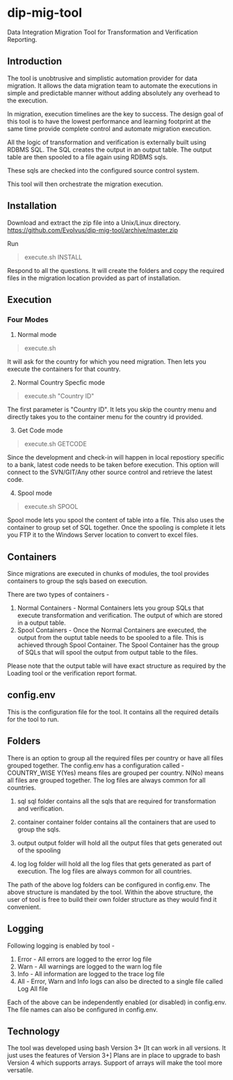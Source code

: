 # dip-mig-tool
Data Integration Migration Tool for Transformation and Verification Reporting.



## Introduction
The tool is unobtrusive and simplistic automation provider for data migration. It allows the data migration team to automate the executions in simple and predictable manner without adding absolutely any overhead to the execution.

In migration, execution timelines are the key to success. The design goal of this tool is to have the lowest performance and learning footprint at the same time provide complete control and automate migration execution.

All the logic of transformation and verification is externally built using RDBMS SQL. The SQL creates the output in an output table.
The output table are then spooled to a file again using RDBMS sqls.

These sqls are checked into the configured source control system.

This tool will then orchestrate the migration execution.


## Installation
Download and extract the zip file into a Unix/Linux directory.
https://github.com/Evolvus/dip-mig-tool/archive/master.zip

Run 
>execute.sh INSTALL

Respond to all the questions. It will create the folders and copy the required files in the migration location provided as part of installation.


## Execution

### Four Modes

1) Normal mode

>execute.sh

It will ask for the country for which you need migration. Then lets you execute the containers for that country.

2) Normal Country Specfic mode

>execute.sh "Country ID"

The first parameter is "Country ID". It lets you skip the country menu and directly takes you to the container menu for the country id provided.
  
3) Get Code mode
 
>execute.sh GETCODE
 
Since the development and check-in will happen in local repostiory specific to a bank, latest code needs to be taken before execution. This option will connect to the SVN/GIT/Any other source control and retrieve the latest code.

4) Spool mode

>execute.sh SPOOL

Spool mode lets you spool the content of table into a file. This also uses the container to group set of SQL together. Once the spooling is complete it lets you FTP it to the Windows Server location to convert to excel files.

## Containers
Since migrations are executed in chunks of modules, the tool provides containers to group the sqls based on execution.

There are two types of containers - 
1) Normal Containers - Normal Containers lets you group SQLs that execute transformation and verification. The output of which are stored in a output table.
2) Spool Containers - Once the Normal Containers are executed, the output from the ouptut table needs to be spooled to a file. This is achieved through Spool Container. The Spool Container has the group of SQLs that will spool the output from output table to the files.

Please note that the output table will have exact structure as required by the Loading tool or the verification report format.

## config.env
This is the configuration file for the tool. It contains all the required details for the tool to run. 

## Folders
There is an option to group all the required files per country or have all files grouped together. The config.env has a configuration called - COUNTRY_WISE Y(Yes) means files are grouped per country. N(No) means all files are grouped together.
The log files are always common for all countries.

1) sql
sql folder contains all the sqls that are required for transformation and verification. 

2) container
container folder contains all the containers that are used to group the sqls.

3) output
output folder will hold all the output files that gets generated out of the spooling

4) log
log folder will hold all the log files that gets generated as part of execution. The log files are always common for all countries.

The path of the above log folders can be configured in config.env.
The above structure is mandated by the tool. Within the above structure, the user of tool is free to build their own folder structure as they would find it convenient.

## Logging

Following logging is enabled by tool - 
1) Error - All errors are logged to the error log file
2) Warn - All warnings are logged to the warn log file
3) Info - All information are logged to the trace log file
4) All - Error, Warn and Info logs can also be directed to a single file called Log All file

Each of the above can be independently enabled (or disabled) in config.env.
The file names can also be configured in config.env.




## Technology
The tool was developed using bash Version 3+ [It can work in all versions. It just uses the features of Version 3+]
Plans are in place to upgrade to bash Version 4 which supports arrays. Support of arrays will make the tool more versatile.
